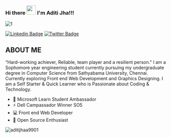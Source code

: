  ### Hi there <img src="https://github.com/TheDudeThatCode/TheDudeThatCode/blob/master/Assets/Hi.gif" width="29px"> I'm Aditi Jha!!!
 ![1](https://github.com/aditijhaa9901/aditijhaa9901/blob/main/aditi.gif)

<a href="https://lh3.googleusercontent.com/0gLb7CISnaci-_xQ55oOr-dfsEjoWc4KRuZyTCdGnLFqANvf2dUx8cf59_L-cYKO-oUh=s170"></a>
[![Linkedin Badge](https://img.shields.io/badge/-aditijhaa-orange?style=plastic-square&logo=Linkedin&logoColor=white&link=https://www.linkedin.com/in/aditijhaa/)](https://www.linkedin.com/in/aditijhaa/)
[![Twitter Badge](https://img.shields.io/badge/-adiiii9901-purple?style=plastic-square&logo=twitter&logoColor=white&link=https://www.twitter.com/adiiii9901)](https://www.twitter.com/adiiii9901)



## ABOUT ME
“Hard-working achiever, Reliable, team player and a resilient person."
I am a Sophomore year engineering student currently pursuing my undergraduate degree in Computer Science from Sathyabama University, Chennai.
Currently exploring Front end Web Development and Graphics Designing.
I am a Self Starter & Quick Learner who is Passionate about Coding & Technology.


- 🌟 Microsoft Learn Student Ambassador
- ⚡️ Dell Campassador Winner SO5
- 💻 Front end Web Developer
- 🔭 Open Source Enthusiast

<p><img align="left" src="https://github-readme-stats.vercel.app/api/top-langs?username=aditijhaa9901&show_icons=true&locale=en&layout=compact" alt="aditijhaa9901" /></p>

<!-- <p>&nbsp;<img align="center" src="https://github-readme-stats.vercel.app/api?username=aditijhaa9901&show_icons=true&locale=en" alt="aditijhaa9901" /></p>  -->
